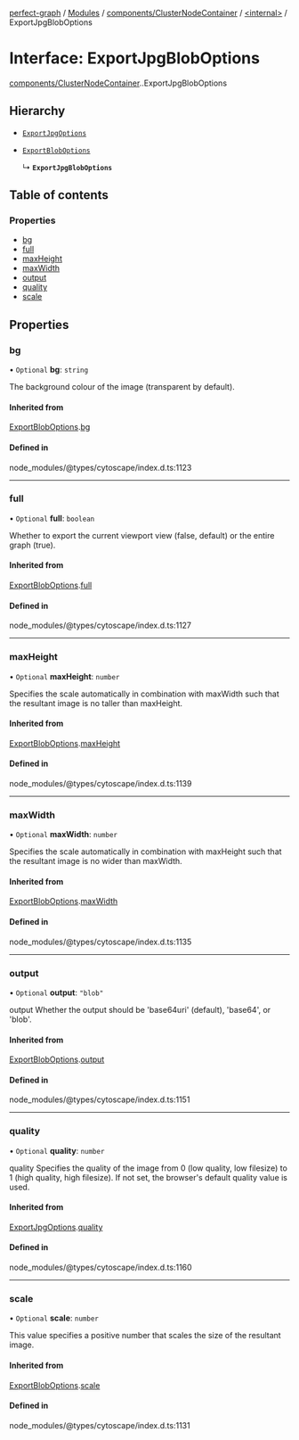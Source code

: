 [perfect-graph](../README.md) / [Modules](../modules.md) / [components/ClusterNodeContainer](../modules/components_ClusterNodeContainer.md) / [<internal\>](../modules/components_ClusterNodeContainer._internal_.md) / ExportJpgBlobOptions

# Interface: ExportJpgBlobOptions

[components/ClusterNodeContainer](../modules/components_ClusterNodeContainer.md).[<internal>](../modules/components_ClusterNodeContainer._internal_.md).ExportJpgBlobOptions

## Hierarchy

- [`ExportJpgOptions`](components_ClusterNodeContainer._internal_.ExportJpgOptions.md)

- [`ExportBlobOptions`](components_ClusterNodeContainer._internal_.ExportBlobOptions.md)

  ↳ **`ExportJpgBlobOptions`**

## Table of contents

### Properties

- [bg](components_ClusterNodeContainer._internal_.ExportJpgBlobOptions.md#bg)
- [full](components_ClusterNodeContainer._internal_.ExportJpgBlobOptions.md#full)
- [maxHeight](components_ClusterNodeContainer._internal_.ExportJpgBlobOptions.md#maxheight)
- [maxWidth](components_ClusterNodeContainer._internal_.ExportJpgBlobOptions.md#maxwidth)
- [output](components_ClusterNodeContainer._internal_.ExportJpgBlobOptions.md#output)
- [quality](components_ClusterNodeContainer._internal_.ExportJpgBlobOptions.md#quality)
- [scale](components_ClusterNodeContainer._internal_.ExportJpgBlobOptions.md#scale)

## Properties

### bg

• `Optional` **bg**: `string`

The background colour of the image (transparent by default).

#### Inherited from

[ExportBlobOptions](components_ClusterNodeContainer._internal_.ExportBlobOptions.md).[bg](components_ClusterNodeContainer._internal_.ExportBlobOptions.md#bg)

#### Defined in

node_modules/@types/cytoscape/index.d.ts:1123

___

### full

• `Optional` **full**: `boolean`

Whether to export the current viewport view (false, default) or the entire graph (true).

#### Inherited from

[ExportBlobOptions](components_ClusterNodeContainer._internal_.ExportBlobOptions.md).[full](components_ClusterNodeContainer._internal_.ExportBlobOptions.md#full)

#### Defined in

node_modules/@types/cytoscape/index.d.ts:1127

___

### maxHeight

• `Optional` **maxHeight**: `number`

Specifies the scale automatically in combination with maxWidth such that the resultant image is no taller than maxHeight.

#### Inherited from

[ExportBlobOptions](components_ClusterNodeContainer._internal_.ExportBlobOptions.md).[maxHeight](components_ClusterNodeContainer._internal_.ExportBlobOptions.md#maxheight)

#### Defined in

node_modules/@types/cytoscape/index.d.ts:1139

___

### maxWidth

• `Optional` **maxWidth**: `number`

Specifies the scale automatically in combination with maxHeight such that the resultant image is no wider than maxWidth.

#### Inherited from

[ExportBlobOptions](components_ClusterNodeContainer._internal_.ExportBlobOptions.md).[maxWidth](components_ClusterNodeContainer._internal_.ExportBlobOptions.md#maxwidth)

#### Defined in

node_modules/@types/cytoscape/index.d.ts:1135

___

### output

• `Optional` **output**: ``"blob"``

output Whether the output should be 'base64uri' (default), 'base64', or 'blob'.

#### Inherited from

[ExportBlobOptions](components_ClusterNodeContainer._internal_.ExportBlobOptions.md).[output](components_ClusterNodeContainer._internal_.ExportBlobOptions.md#output)

#### Defined in

node_modules/@types/cytoscape/index.d.ts:1151

___

### quality

• `Optional` **quality**: `number`

quality Specifies the quality of the image from 0
(low quality, low filesize) to 1 (high quality, high filesize).
If not set, the browser's default quality value is used.

#### Inherited from

[ExportJpgOptions](components_ClusterNodeContainer._internal_.ExportJpgOptions.md).[quality](components_ClusterNodeContainer._internal_.ExportJpgOptions.md#quality)

#### Defined in

node_modules/@types/cytoscape/index.d.ts:1160

___

### scale

• `Optional` **scale**: `number`

This value specifies a positive number that scales the size of the resultant image.

#### Inherited from

[ExportBlobOptions](components_ClusterNodeContainer._internal_.ExportBlobOptions.md).[scale](components_ClusterNodeContainer._internal_.ExportBlobOptions.md#scale)

#### Defined in

node_modules/@types/cytoscape/index.d.ts:1131
